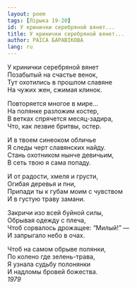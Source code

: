 ```yaml
---
layout: poem
tags: [Лірыка 19-20]
id: У кринички серебряной вянет...
title: У кринички серебряной вянет...
author: РАІСА БАРАВІКОВА
lang: ru
---
```



У кринички серебряной вянет  
Позабытый на счастье венок,  
Тут охотились в прошлом славяне  
На чужих жен, сжимая клинок.  

Повторяется многое в мире...  
На полянке разложим костер,  
В ветках спрячется месяц-задира,  
Что, как лезвие бритвы, остер.  

И в твоем синеоком обличье  
Я следы черт славянских найду.  
Стань охотником нынче девичьим,  
В сеть твою я сама попаду.  

И от радости, хмеля и грусти,  
Огибая деревья и пни,  
Припади ты к губам моим с чувством  
И в густую траву замани.  

Закричи изо всей буйной силы,  
Обрывая одежду с плеча,  
Чтоб сорвалось дрожащее: “Милый!” —  
И запрыгало небо в очах.  

Чтоб на самом обрыве полянки,  
По колено где зелень-трава,  
Я узнала судьбу полонянки  
И надломы бровей божества.  
*1979*

